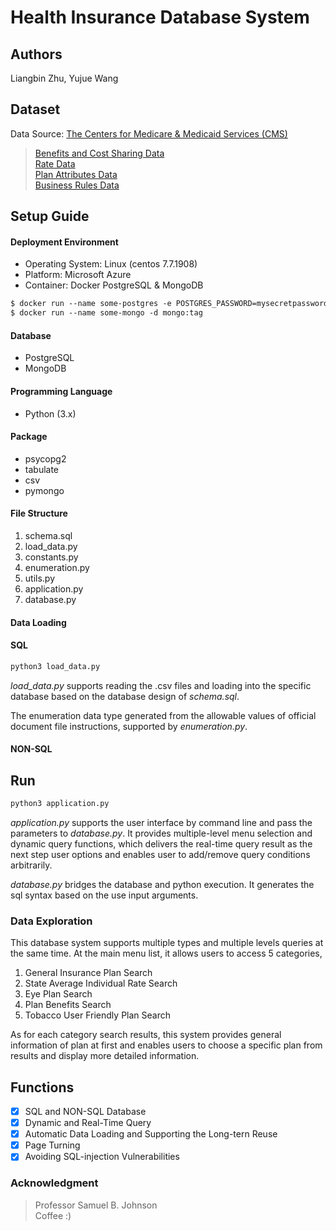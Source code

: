 # Health Insurance Database System

## Authors
Liangbin Zhu, Yujue Wang

## Dataset
Data Source: [The Centers for Medicare & Medicaid Services (CMS) ](https://www.cms.gov/cciio/resources/data-resources/marketplace-puf) 
>[Benefits and Cost Sharing Data](https://www.cms.gov/CCIIO/Resources/Data-Resources/Downloads/BenefitsCostSharing-DataDictionary-20.pdf)\
>[Rate Data](https://www.cms.gov/CCIIO/Resources/Data-Resources/Downloads/Rate-DataDictionary-PY20.pdf)\
>[Plan Attributes Data](https://www.cms.gov/CCIIO/Resources/Data-Resources/Downloads/PlanAttributes-DataDictionary-PY20.pdf)\
>[Business Rules Data](https://www.cms.gov/CCIIO/Resources/Data-Resources/Downloads/BusinessRules-DataDictionary-PY20.pdf)

## Setup Guide
#### Deployment Environment
- Operating System: Linux (centos 7.7.1908)
- Platform: Microsoft Azure
- Container: Docker PostgreSQL & MongoDB
```dockerfile
$ docker run --name some-postgres -e POSTGRES_PASSWORD=mysecretpassword -d postgres
$ docker run --name some-mongo -d mongo:tag
```
#### Database
- PostgreSQL
- MongoDB

#### Programming Language
- Python (3.x)

#### Package
- psycopg2
- tabulate
- csv
- pymongo

#### File Structure
1. schema.sql
2. load_data.py
3. constants.py
4. enumeration.py
5. utils.py
6. application.py
7. database.py

#### Data Loading
#### SQL
```python
python3 load_data.py
```
*load_data.py* supports reading the .csv files and loading into the specific 
database based on the database design of *schema.sql*.

The enumeration data type generated from the allowable values of official 
document file instructions, supported by *enumeration.py*.

#### NON-SQL

## Run
```python
python3 application.py
```
*application.py* supports the user interface by command line and pass the parameters
to *database.py*. It provides multiple-level menu selection and dynamic 
query functions, which delivers the real-time query result as the next step
user options and enables user to add/remove query conditions arbitrarily.

*database.py* bridges the database and python execution. It generates the sql syntax 
based on the use input arguments.

### Data Exploration
This database system supports multiple types and multiple levels queries at the same time. 
At the main menu list, it allows users to access 5 categories,
1. General Insurance Plan Search
2. State Average Individual Rate Search
3. Eye Plan Search
4. Plan Benefits Search
5. Tobacco User Friendly Plan Search

As for each category search results, this system provides general information of plan at first
and enables users to choose a specific plan from results and display more detailed information.

## Functions
- [x] SQL and NON-SQL Database
- [x] Dynamic and Real-Time Query
- [x] Automatic Data Loading and Supporting the Long-tern Reuse
- [x] Page Turning
- [x] Avoiding SQL-injection Vulnerabilities

### Acknowledgment
> Professor Samuel B. Johnson\
> Coffee :)

